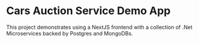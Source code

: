# Cars Auction Service Demo App

This project demonstrates using a NextJS frontend with a collection of .Net Microservices backed by Postgres and MongoDBs.
